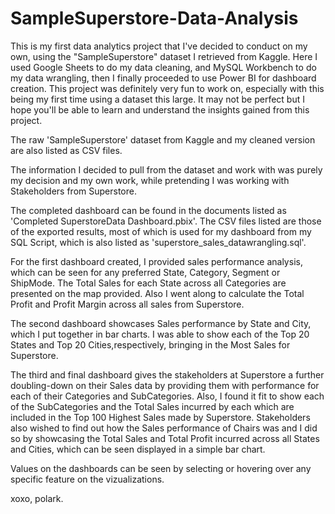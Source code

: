 # SampleSuperstore-Data-Analysis
This is my first data analytics project that I've decided to conduct on my own, using the "SampleSuperstore" dataset I retrieved from Kaggle. Here I used Google Sheets to do my data cleaning, and MySQL Workbench to do my data wrangling, then I finally proceeded to use Power BI for dashboard creation. This project was definitely very fun to work on, especially with this being my first time using a dataset this large. It may not be perfect but I hope you'll be able to learn and understand the insights gained from this project. 

The raw 'SampleSuperstore' dataset from Kaggle and my cleaned version are also listed as CSV files.

The information I decided to pull from the dataset and work with was purely my decision and my own work, while pretending I was working with Stakeholders from Superstore.

The completed dashboard can be found in the documents listed as 'Completed SuperstoreData Dashboard.pbix'. The CSV files listed are those of the exported results, most of which is used for my dashboard from my SQL Script, which is also listed as 'superstore_sales_datawrangling.sql'.

For the first dashboard created, I provided sales performance analysis, which can be seen for any preferred State, Category, Segment or ShipMode. The Total Sales for each State across all Categories are presented on the map provided. Also I went along to calculate the Total Profit and Profit Margin across all sales from Superstore.

The second dashboard showcases Sales performance by State and City, which I put together in bar charts. I was able to show each of the Top 20 States and Top 20 Cities,respectively, bringing in the Most Sales for Superstore.

The third and final dashboard gives the stakeholders at Superstore a further doubling-down on their Sales data by providing them with performance for each of their Categories and SubCategories. Also, I found it fit to show each of the SubCategories and the Total Sales incurred by each which are included in the Top 100 Highest Sales made by Superstore. Stakeholders also wished to find out how the Sales performance of Chairs was and I did so by showcasing the Total Sales and Total Profit incurred across all States and Cities, which can be seen displayed in a simple bar chart. 

Values on the dashboards can be seen by selecting or hovering over any specific feature on the vizualizations.

xoxo, polark.

